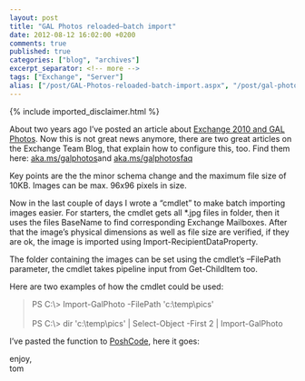 ```yaml
---
layout: post
title: "GAL Photos reloaded–batch import"
date: 2012-08-12 16:02:00 +0200
comments: true
published: true
categories: ["blog", "archives"]
excerpt_separator: <!-- more -->
tags: ["Exchange", "Server"]
alias: ["/post/GAL-Photos-reloaded-batch-import.aspx", "/post/gal-photos-reloaded-batch-import.aspx"]
---
```

<!-- more -->
{% include imported_disclaimer.html %}
<p>About two years ago I&rsquo;ve posted an article about <a href="/post/Exchange-2010e28093GAL-Fotos.aspx">Exchange 2010 and GAL Photos</a>. Now this is not great news anymore, there are two great articles on the Exchange Team Blog, that explain how to configure this, too. Find them here: <a href="http://aka.ms/galphotos">aka.ms/galphotos</a>and <a href="http://aka.ms/galphotosfaq">aka.ms/galphotosfaq</a></p>
<p>Key points are the the minor schema change and the maximum file size of 10KB. Images can be max. 96x96 pixels in size.</p>
<p>Now in the last couple of days I wrote a &ldquo;cmdlet&rdquo; to make batch importing images easier. For starters, the cmdlet gets all *.jpg files in folder, then it uses the files BaseName to find corresponding Exchange Mailboxes. After that the image&rsquo;s physical dimensions as well as file size are verified, if they are ok, the image is imported using Import-RecipientDataProperty.</p>
<p>The folder containing the images can be set using the cmdlet&rsquo;s &ndash;FilePath parameter, the cmdlet takes pipeline input from Get-ChildItem too.</p>
<p>Here are two examples of how the cmdlet could be used:</p>
<blockquote>
<p>PS C:\&gt; Import-GalPhoto -FilePath 'c:\temp\pics' <br />&nbsp; <br />PS C:\&gt; dir 'c:\temp\pics' | Select-Object -First 2 | Import-GalPhoto</p>
</blockquote>
<p>I&rsquo;ve pasted the function to <a href="http://poshcode.org/3570" target="_blank">PoshCode</a>, here it goes:</p>
<p>
<script type="text/javascript" src="http://PoshCode.org/embed/3570"></script>
</p>
<p>enjoy, <br />tom</p>
